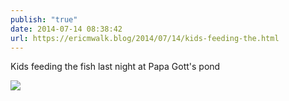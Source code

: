 ```yaml
---
publish: "true"
date: 2014-07-14 08:38:42
url: https://ericmwalk.blog/2014/07/14/kids-feeding-the.html
---
```


Kids feeding the fish last night at Papa Gott's pond

![](https://ericmwalk.blog/uploads/2022/a4dee44227.jpg)